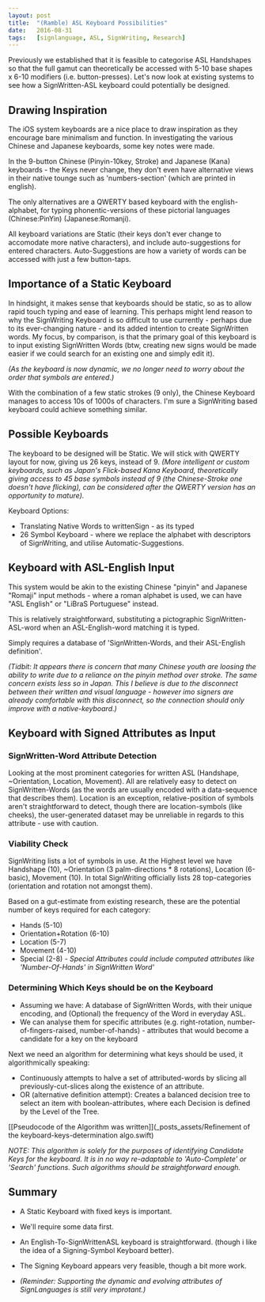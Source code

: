 ```yaml
---
layout:	post
title:	"(Ramble) ASL Keyboard Possibilities"
date:	2016-08-31
tags:	[signlanguage, ASL, SignWriting, Research]
---
```


Previously we established that it is feasible to categorise ASL Handshapes so that the full gamut can theoretically be accessed with 5-10 base shapes x 6-10 modifiers (i.e. button-presses). Let's now look at existing systems to see how a SignWritten-ASL keyboard could potentially be designed.

## Drawing Inspiration

The iOS system keyboards are a nice place to draw inspiration as they encourage bare minimalism and function. In investigating the various Chinese and Japanese keyboards, some key notes were made.

In the 9-button Chinese (Pinyin-10key, Stroke) and Japanese (Kana) keyboards - the Keys never change, they don't even have alternative views in their native tounge such as 'numbers-section' (which are printed in english).

The only alternatives are a QWERTY based keyboard with the english-alphabet, for typing phonentic-versions of these pictorial languages (Chinese:PinYin) (Japanese:Romanji).

All keyboard variations are Static (their keys don't ever change to accomodate more native characters), and include auto-suggestions for entered characters. Auto-Suggestions are how a variety of words can be accessed with just a few button-taps.

## Importance of a Static Keyboard

In hindsight, it makes sense that keyboards should be static, so as to allow rapid touch typing and ease of learning. This perhaps might lend reason to why the SignWriting Keyboard is so difficult to use currently - perhaps due to its ever-changing nature - and its added intention to create SignWritten words. My focus, by comparison, is that the primary goal of this keyboard is to input existing SignWritten Words (btw, creating new signs would be made easier if we could search for an existing one and simply edit it).

_(As the keyboard is now dynamic, we no longer need to worry about the order that symbols are entered.)_

With the combination of a few static strokes (9 only), the Chinese Keyboard manages to access 10s of 1000s of characters. I'm sure a SignWriting based keyboard could achieve something similar.

## Possible Keyboards

The keyboard to be designed will be Static.
We will stick with QWERTY layout for now, giving us 26 keys, instead of 9. _(More intelligent or custom keyboards, such as Japan's Flick-based Kana Keyboard, theoretically giving access to 45 base symbols instead of 9 (the Chinese-Stroke one doesn't have flicking), can be considered after the QWERTY version has an opportunity to mature)._

Keyboard Options:

- Translating Native Words to writtenSign - as its typed
- 26 Symbol Keyboard - where we replace the alphabet with descriptors of SignWriting, and utilise Automatic-Suggestions.


## Keyboard with ASL-English Input

This system would be akin to the existing Chinese "pinyin" and Japanese "Romaji" input methods - where a roman alphabet is used, we can have "ASL English" or "LiBraS Portuguese" instead.

This is relatively straightforward, substituting a pictographic SignWritten-ASL-word when an ASL-English-word matching it is typed.

Simply requires a database of 'SignWritten-Words, and their ASL-English definition'.

_(Tidbit: It appears there is concern that many Chinese youth are loosing the ability to write due to a reliance on the pinyin method over stroke. The same concern exists less so in Japan. This I believe is due to the disconnect between their written and visual language - however imo signers are already comfortable with this disconnect, so the connection should only improve with a native-keyboard.)_

## Keyboard with Signed Attributes as Input

### SignWritten-Word Attribute Detection

Looking at the most prominent categories for written ASL (Handshape, ~Orientation, Location, Movement). All are relatively easy to detect on SignWritten-Words (as the words are usually encoded with a data-sequence that describes them). Location is an exception, relative-position of symbols aren't straightforward to detect, though there are location-symbols (like cheeks), the user-generated dataset may be unreliable in regards to this attribute - use with caution.

### Viability Check

SignWriting lists a lot of symbols in use. At the Highest level we have Handshape (10), ~Orientation (3 palm-directions * 8 rotations), Location (6-basic), Movement (10). In total SignWriting officially lists 28 top-categories (orientation and rotation not amongst them).

Based on a gut-estimate from existing research, these are the potential number of keys required for each category:

- Hands (5-10)
- Orientation+Rotation (6-10)
- Location (5-7)
- Movement (4-10)
- Special (2-8) - _Special Attributes could include computed attributes like 'Number-Of-Hands' in SignWritten Word'_

### Determining Which Keys should be on the Keyboard

- Assuming we have: A database of SignWritten Words, with their unique encoding, and (Optional) the frequency of the Word in everyday ASL.
- We can analyse them for specific attributes (e.g. right-rotation, number-of-fingers-raised, number-of-hands) - attributes that would become a candidate for a key on the keyboard

Next we need an algorithm for determining what keys should be used, it algorithmically speaking:

- Continuously attempts to halve a set of attributed-words by slicing all previously-cut-slices along the existence of an attribute.
- OR (alternative definition attempt): Creates a balanced decision tree to select an item with boolean-attributes, where each Decision is defined by the Level of the Tree.

[[Pseudocode of the Algorithm was written]](_posts_assets/Refinement of the keyboard-keys-determination algo.swift)

_NOTE: This algorithm is solely for the purposes of identifying Candidate Keys for the keyboard. It is in no way re-adaptable to 'Auto-Complete' or 'Search' functions. Such algorithms should be straightforward enough._

## Summary

- A Static Keyboard with fixed keys is important.
- We'll require some data first.
- An English-To-SignWrittenASL keyboard is straightforward. (though i like the idea of a Signing-Symbol Keyboard better).
- The Signing Keyboard appears very feasible, though a bit more work. 

- _(Reminder: Supporting the dynamic and evolving attributes of SignLanguages is still very improtant.)_




